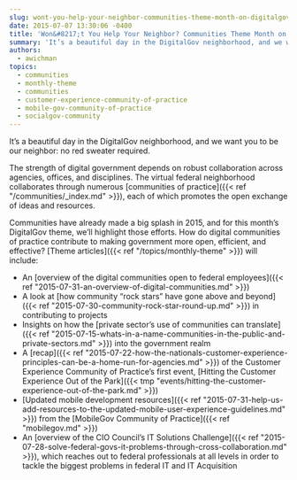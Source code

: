 ```yaml
---
slug: wont-you-help-your-neighbor-communities-theme-month-on-digitalgov
date: 2015-07-07 13:30:06 -0400
title: 'Won&#8217;t You Help Your Neighbor? Communities Theme Month on DigitalGov'
summary: 'It’s a beautiful day in the DigitalGov neighborhood, and we want you to be our neighbor: no red sweater required. The strength of digital government depends on robust collaboration across agencies, offices, and disciplines. The virtual federal neighborhood collaborates through numerous communities of practice, each of which promotes the open exchange of ideas and resources.'
authors:
  - awichman
topics:
  - communities
  - monthly-theme
  - communities
  - customer-experience-community-of-practice
  - mobile-gov-community-of-practice
  - socialgov-community
---
```


It’s a beautiful day in the DigitalGov neighborhood, and we want you to be our neighbor: no red sweater required.

The strength of digital government depends on robust collaboration across agencies, offices, and disciplines. The virtual federal neighborhood collaborates through numerous [communities of practice]({{< ref "/communities/_index.md" >}}), each of which promotes the open exchange of ideas and resources.

Communities have already made a big splash in 2015, and for this month’s DigitalGov theme, we’ll highlight those efforts. How do digital communities of practice contribute to making government more open, efficient, and effective? [Theme articles]({{< ref "/topics/monthly-theme" >}}) will include:

  * An [overview of the digital communities open to federal employees]({{< ref "2015-07-31-an-overview-of-digital-communities.md" >}})
  * A look at [how community “rock stars” have gone above and beyond]({{< ref "2015-07-30-community-rock-star-round-up.md" >}}) in contributing to projects
  * Insights on how the [private sector’s use of communities can translate]({{< ref "2015-07-15-whats-in-a-name-communities-in-the-public-and-private-sectors.md" >}}) into the government realm
  * A [recap]({{< ref "2015-07-22-how-the-nationals-customer-experience-principles-can-be-a-home-run-for-agencies.md" >}}) of the Customer Experience Community of Practice’s first event, [Hitting the Customer Experience Out of the Park]({{< tmp "events/hitting-the-customer-experience-out-of-the-park.md" >}})
  * [Updated mobile development resources]({{< ref "2015-07-31-help-us-add-resources-to-the-updated-mobile-user-experience-guidelines.md" >}}) from the [MobileGov Community of Practice]({{< ref "mobilegov.md" >}})
  * An [overview of the CIO Council’s IT Solutions Challenge]({{< ref "2015-07-28-solve-federal-govs-it-problems-through-cross-collaboration.md" >}}), which reaches out to federal professionals at all levels in order to tackle the biggest problems in federal IT and IT Acquisition